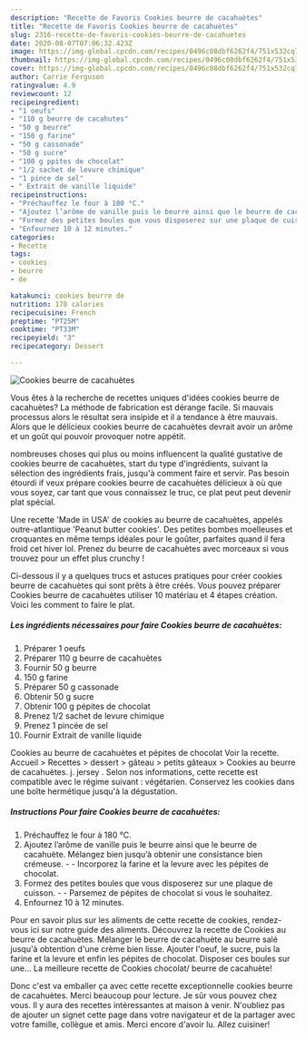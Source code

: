 ```yaml
---
description: "Recette de Favoris Cookies beurre de cacahuètes"
title: "Recette de Favoris Cookies beurre de cacahuètes"
slug: 2316-recette-de-favoris-cookies-beurre-de-cacahuetes
date: 2020-08-07T07:06:32.423Z
image: https://img-global.cpcdn.com/recipes/0496c08dbf6262f4/751x532cq70/cookies-beurre-de-cacahuetes-photo-principale-de-la-recette.jpg
thumbnail: https://img-global.cpcdn.com/recipes/0496c08dbf6262f4/751x532cq70/cookies-beurre-de-cacahuetes-photo-principale-de-la-recette.jpg
cover: https://img-global.cpcdn.com/recipes/0496c08dbf6262f4/751x532cq70/cookies-beurre-de-cacahuetes-photo-principale-de-la-recette.jpg
author: Carrie Ferguson
ratingvalue: 4.9
reviewcount: 12
recipeingredient:
- "1 oeufs"
- "110 g beurre de cacahutes"
- "50 g beurre"
- "150 g farine"
- "50 g cassonade"
- "50 g sucre"
- "100 g ppites de chocolat"
- "1/2 sachet de levure chimique"
- "1 pince de sel"
- " Extrait de vanille liquide"
recipeinstructions:
- "Préchauffez le four à 180 °C."
- "Ajoutez l’arôme de vanille puis le beurre ainsi que le beurre de cacahuète. Mélangez bien jusqu’à obtenir une consistance bien crémeuse.  Incorporez la farine et la levure avec les pépites de chocolat."
- "Formez des petites boules que vous disposerez sur une plaque de cuisson.  Parsemez de pépites de chocolat si vous le souhaitez."
- "Enfournez 10 à 12 minutes."
categories:
- Recette
tags:
- cookies
- beurre
- de

katakunci: cookies beurre de 
nutrition: 178 calories
recipecuisine: French
preptime: "PT25M"
cooktime: "PT33M"
recipeyield: "3"
recipecategory: Dessert

---
```



![Cookies beurre de cacahuètes](https://img-global.cpcdn.com/recipes/0496c08dbf6262f4/751x532cq70/cookies-beurre-de-cacahuetes-photo-principale-de-la-recette.jpg)

Vous êtes à la recherche de recettes uniques d'idées cookies beurre de cacahuètes? La méthode de fabrication est dérange facile. Si mauvais processus alors le résultat sera insipide et il a tendance à être mauvais. Alors que le délicieux cookies beurre de cacahuètes devrait avoir un arôme et un goût qui pouvoir provoquer notre appétit.

nombreuses choses qui plus ou moins influencent la qualité gustative de cookies beurre de cacahuètes, start du type d'ingrédients, suivant la sélection des ingrédients frais, jusqu'à comment faire et servir. Pas besoin étourdi if veux prépare cookies beurre de cacahuètes délicieux à où que vous soyez, car tant que vous connaissez le truc, ce plat peut peut devenir plat spécial.

Une recette &#39;Made in USA&#39; de cookies au beurre de cacahuètes, appelés outre-atlantique &#39;Peanut butter cookies&#39;. Des petites bombes moelleuses et croquantes en même temps idéales pour le goûter, parfaites quand il fera froid cet hiver lol. Prenez du beurre de cacahuètes avec morceaux si vous trouvez pour un effet plus crunchy !


Ci-dessous il y a quelques trucs et astuces pratiques pour créer cookies beurre de cacahuètes qui sont prêts à être créés. Vous pouvez préparer Cookies beurre de cacahuètes utiliser 10 matériau et 4 étapes création. Voici les comment to faire le plat.

<!--inarticleads1-->

##### Les ingrédients nécessaires pour faire Cookies beurre de cacahuètes:

1. Préparer 1 oeufs
1. Préparer 110 g beurre de cacahuètes
1. Fournir 50 g beurre
1.  150 g farine
1. Préparer 50 g cassonade
1. Obtenir 50 g sucre
1. Obtenir 100 g pépites de chocolat
1. Prenez 1/2 sachet de levure chimique
1. Prenez 1 pincée de sel
1. Fournir  Extrait de vanille liquide


Cookies au beurre de cacahuètes et pépites de chocolat Voir la recette. Accueil &gt; Recettes &gt; dessert &gt; gâteau &gt; petits gâteaux &gt; Cookies au beurre de cacahuètes. j. jersey . Selon nos informations, cette recette est compatible avec le régime suivant : végétarien. Conservez les cookies dans une boîte hermétique jusqu&#39;à la dégustation. 

<!--inarticleads2-->

##### Instructions Pour faire Cookies beurre de cacahuètes:

1. Préchauffez le four à 180 °C.
1. Ajoutez l’arôme de vanille puis le beurre ainsi que le beurre de cacahuète. Mélangez bien jusqu’à obtenir une consistance bien crémeuse. -  - Incorporez la farine et la levure avec les pépites de chocolat.
1. Formez des petites boules que vous disposerez sur une plaque de cuisson. -  - Parsemez de pépites de chocolat si vous le souhaitez.
1. Enfournez 10 à 12 minutes.


Pour en savoir plus sur les aliments de cette recette de cookies, rendez-vous ici sur notre guide des aliments. Découvrez la recette de Cookies au beurre de cacahuètes. Mélanger le beurre de cacahuète au beurre salé jusqu&#39;à obtention d&#39;une crème bien lisse. Ajouter l&#39;oeuf, le sucre, puis la farine et la levure et enfin les pépites de chocolat. Disposer ces boules sur une… La meilleure recette de Cookies chocolat/ beurre de cacahuète! 


Donc c'est va emballer ça avec cette recette exceptionnelle cookies beurre de cacahuètes. Merci beaucoup pour lecture. Je sûr vous pouvez chez vous. Il y aura des recettes  intéressantes at maison à venir. N'oubliez pas de ajouter un signet cette page dans votre navigateur et de la partager avec votre famille, collègue et amis. Merci encore d'avoir lu. Allez cuisiner!
